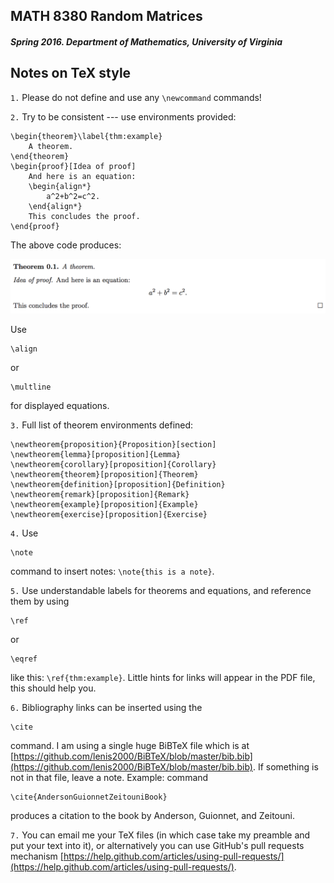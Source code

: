 ## MATH 8380 Random Matrices
##### Spring 2016. Department of Mathematics, University of Virginia

## Notes on TeX style

<code>1.</code> Please do not define and use any <code>\newcommand</code> commands!

<code>2.</code> Try to be consistent --- use environments provided:
		
	\begin{theorem}\label{thm:example}
		A theorem.		
	\end{theorem}
	\begin{proof}[Idea of proof]
		And here is an equation:
		\begin{align*}
			a^2+b^2=c^2.
		\end{align*}
		This concludes the proof.
	\end{proof}	

The above code produces:

<img src=img/notes_tex_1.png>

Use 

	\align 

or 

	\multline 

for displayed equations.

<code>3.</code> Full list of theorem environments defined:

	\newtheorem{proposition}{Proposition}[section]
	\newtheorem{lemma}[proposition]{Lemma}
	\newtheorem{corollary}[proposition]{Corollary}
	\newtheorem{theorem}[proposition]{Theorem}
	\newtheorem{definition}[proposition]{Definition}
	\newtheorem{remark}[proposition]{Remark}
	\newtheorem{example}[proposition]{Example}
	\newtheorem{exercise}[proposition]{Exercise}	


<code>4.</code> Use 
	
	\note 

command to insert notes: <code>\note{this is a note}</code>.

<code>5.</code> Use understandable labels for theorems and equations, and reference them by using 

	\ref

or 

	\eqref 

like this: <code>\ref{thm:example}</code>. Little hints for links will appear in the PDF file, this should help you.

<code>6.</code> Bibliography links can be inserted using the 

	\cite

command. I am using a single huge BiBTeX file which is at [https://github.com/lenis2000/BiBTeX/blob/master/bib.bib](https://github.com/lenis2000/BiBTeX/blob/master/bib.bib).
If something is not in that file, leave a note. 
Example: command 

	\cite{AndersonGuionnetZeitouniBook}

produces a citation to the book by Anderson, Guionnet, and Zeitouni.

<code>7.</code> You can email me your TeX files (in which case take
my preamble and put your text into it), or alternatively you can use GitHub's pull requests mechanism
[https://help.github.com/articles/using-pull-requests/](https://help.github.com/articles/using-pull-requests/).

